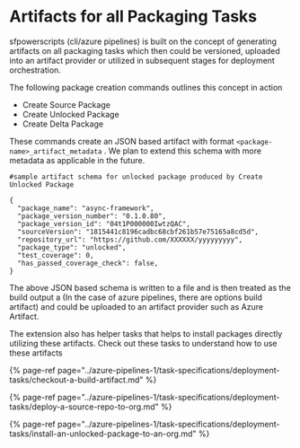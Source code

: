 # Artifacts for all Packaging Tasks

sfpowerscripts \(cli/azure pipelines\) is built on the concept of generating artifacts on all packaging tasks which then could be versioned, uploaded into an artifact provider or utilized in subsequent stages for deployment orchestration. 

The following package creation commands outlines this concept in action

* Create Source Package
* Create Unlocked Package
* Create Delta Package

These commands create an JSON based artifact with format `<package-name>_artifact_metadata` . We plan to extend this schema with more metadata as applicable in the future.

```text
#sample artifact schema for unlocked package produced by Create Unlocked Package

{
  "package_name": "async-framework",
  "package_version_number": "0.1.0.80",
  "package_version_id": "04t1P000000IwtzQAC",
  "sourceVersion": "1815441c8196cadbc68cbf261b57e75165a8cd5d",
  "repository_url": "https://github.com/XXXXXX/yyyyyyyyy",
  "package_type": "unlocked",
  "test_coverage": 0,
  "has_passed_coverage_check": false,
}

```

The above JSON based schema is written to a file and is then treated as the build output a \(In the case of azure pipelines, there are options build artifact\) and could be uploaded to an artifact provider such as Azure Artifact.

The extension also has helper tasks that helps to install packages directly utilizing these artifacts. Check out these tasks to understand how to use these artifacts

{% page-ref page="../azure-pipelines-1/task-specifications/deployment-tasks/checkout-a-build-artifact.md" %}

{% page-ref page="../azure-pipelines-1/task-specifications/deployment-tasks/deploy-a-source-repo-to-org.md" %}

{% page-ref page="../azure-pipelines-1/task-specifications/deployment-tasks/install-an-unlocked-package-to-an-org.md" %}

